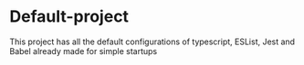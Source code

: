 # Default-project

This project has all the default configurations of typescript, ESList, Jest and Babel already made for simple startups
